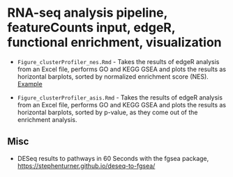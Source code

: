# RNA-seq analysis pipeline, featureCounts input, edgeR, functional enrichment, visualization

- `Figure_clusterProfiler_nes.Rmd` - Takes the results of edgeR analysis from an Excel file, performs GO and KEGG GSEA and plots the results as horizontal barplots, sorted by normalized enrichment score (NES). [Example](Figure_clusterProfiler.pdf)

- `Figure_clusterProfiler_asis.Rmd` - Takes the results of edgeR analysis from an Excel file, performs GO and KEGG GSEA and plots the results as horizontal barplots, sorted by p-value, as they come out of the enrichment analysis.


## Misc

- DESeq results to pathways in 60 Seconds with the fgsea package, https://stephenturner.github.io/deseq-to-fgsea/
